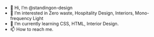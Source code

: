 - 👋 Hi, I’m @standingon-design
- 👀 I’m interested in Zero waste, Hospitality Design, Interiors, Mono-frequency Light
- 🌱 I’m currently learning CSS, HTML, Interior Design.
- 📫 How to reach me.

<!---
standingon-design/standingon-design is a ✨ special ✨ repository because its `README.md` (this file) appears on your GitHub profile.
You can click the Preview link to take a look at your changes.
--->
